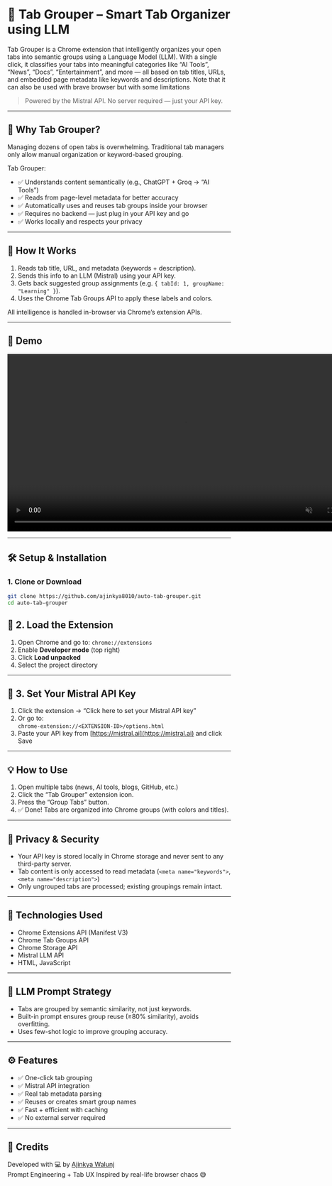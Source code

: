 # 🔖 Tab Grouper – Smart Tab Organizer using LLM

Tab Grouper is a Chrome extension that intelligently organizes your open tabs into semantic groups using a Language Model (LLM). With a single click, it classifies your tabs into meaningful categories like “AI Tools”, “News”, “Docs”, “Entertainment”, and more — all based on tab titles, URLs, and embedded page metadata like keywords and descriptions. Note that it can also be used with brave browser but with some limitations

> Powered by the Mistral API. No server required — just your API key.

---

## 🚀 Why Tab Grouper?

Managing dozens of open tabs is overwhelming. Traditional tab managers only allow manual organization or keyword-based grouping.

Tab Grouper:
- ✅ Understands content semantically (e.g., ChatGPT + Groq → “AI Tools”)  
- ✅ Reads from page-level metadata for better accuracy  
- ✅ Automatically uses and reuses tab groups inside your browser  
- ✅ Requires no backend — just plug in your API key and go  
- ✅ Works locally and respects your privacy

---

## 🧠 How It Works

1. Reads tab title, URL, and metadata (keywords + description).
2. Sends this info to an LLM (Mistral) using your API key.
3. Gets back suggested group assignments (e.g. `{ tabId: 1, groupName: "Learning" }`).
4. Uses the Chrome Tab Groups API to apply these labels and colors.

All intelligence is handled in-browser via Chrome’s extension APIs.

---

## 📸 Demo

<video src="./assets/tab-grouper.webm" autoplay loop muted playsinline width="800">
  Your browser does not support the video tag.
</video>

---

## 🛠 Setup & Installation

### 1. Clone or Download

```bash
git clone https://github.com/ajinkya8010/auto-tab-grouper.git
cd auto-tab-grouper
```

## 🔧 2. Load the Extension

1. Open Chrome and go to: `chrome://extensions`
2. Enable **Developer mode** (top right)
3. Click **Load unpacked**
4. Select the project directory

---

## 🔑 3. Set Your Mistral API Key

1. Click the extension → “Click here to set your Mistral API key”
2. Or go to:  
   `chrome-extension://<EXTENSION-ID>/options.html`
3. Paste your API key from [https://mistral.ai](https://mistral.ai) and click Save

---

## 💡 How to Use

1. Open multiple tabs (news, AI tools, blogs, GitHub, etc.)
2. Click the “Tab Grouper” extension icon.
3. Press the “Group Tabs” button.
4. ✅ Done! Tabs are organized into Chrome groups (with colors and titles).

---

## 🔐 Privacy & Security

- Your API key is stored locally in Chrome storage and never sent to any third-party server.
- Tab content is only accessed to read metadata (`<meta name="keywords">`, `<meta name="description">`)
- Only ungrouped tabs are processed; existing groupings remain intact.

---

## 🧩 Technologies Used

- Chrome Extensions API (Manifest V3)
- Chrome Tab Groups API
- Chrome Storage API
- Mistral LLM API
- HTML, JavaScript

---

## 🧠 LLM Prompt Strategy

- Tabs are grouped by semantic similarity, not just keywords.
- Built-in prompt ensures group reuse (≥80% similarity), avoids overfitting.
- Uses few-shot logic to improve grouping accuracy.

---

## ⚙️ Features

- ✅ One-click tab grouping
- ✅ Mistral API integration
- ✅ Real tab metadata parsing
- ✅ Reuses or creates smart group names
- ✅ Fast + efficient with caching
- ✅ No external server required

---

## 🙌 Credits

Developed with 💻 by [Ajinkya Walunj](https://github.com/ajinkya8010)  
Prompt Engineering + Tab UX Inspired by real-life browser chaos 😅